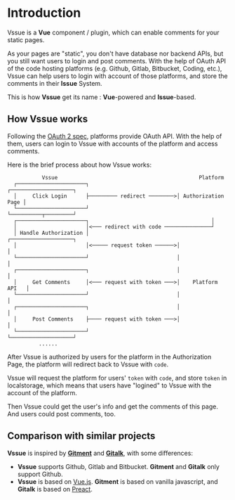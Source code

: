 # Introduction

Vssue is a __Vue__ component / plugin, which can enable comments for your static pages.

As your pages are "static", you don't have database nor backend APIs, but you still want users to login and post comments. With the help of OAuth API of the code hosting platforms (e.g. Github, Gitlab, Bitbucket, Coding, etc.), Vssue can help users to login with account of those platforms, and store the comments in their __Issue__ System.

This is how __Vssue__ get its name : __Vue__-powered and __Issue__-based.

## How Vssue works

Following the [OAuth 2 spec](https://tools.ietf.org/html/rfc6749), platforms provide OAuth API. With the help of them, users can login to Vssue with accounts of the platform and access comments.

Here is the brief process about how Vssue works:

```
           Vssue                                             Platform
  ┌──────────────────────┐                            ┌────────────────────┐
  │     Click Login      ├───────── redirect ────────>│ Authorization Page │
  └──────────────────────┘                            └──────────┬─────────┘
  ┌──────────────────────┐                                       │
  │                      │<─── redirect with code ───────────────┘
  │ Handle Authorization │                            ┌────────────────────┐
  │                      │<───── request token ──────>│                    │
  └──────────────────────┘                            │                    │
  ┌──────────────────────┐                            │                    │
  │     Get Comments     │<─── request with token ───>│    Platform  API   │
  └──────────────────────┘                            │                    │
  ┌──────────────────────┐                            │                    │
  │     Post Comments    ├──── request with token ───>│                    │
  └──────────────────────┘                            └────────────────────┘
          ......
```

After Vssue is authorized by users for the platform in the Authorization Page, the platform will redirect back to Vssue with `code`.

Vssue will request the platform for users' `token` with `code`, and store `token` in localstorage, which means that users have "logined" to Vssue with the account of the platform.

Then Vssue could get the user's info and get the comments of this page. And users could post comments, too.

## Comparison with similar projects

__Vssue__ is inspired by [__Gitment__](https://github.com/imsun/gitment) and [__Gitalk__](https://github.com/gitalk/gitalk), with some differences:

- __Vssue__ supports Github, Gitlab and Bitbucket. __Gitment__ and __Gitalk__ only support Github.
- __Vssue__ is based on [Vue.js](https://vuejs.org). __Gitment__ is based on vanilla javascript, and __Gitalk__ is based on [Preact](https://github.com/developit/preact).
